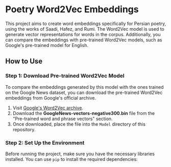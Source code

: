# Poetry Word2Vec Embeddings

This project aims to create word embeddings specifically for Persian poetry, using the works of Saadi, Hafez, and Rumi. The Word2Vec model is used to generate vector representations for words in the corpus. Additionally, you can compare the embeddings with pre-trained Word2Vec models, such as Google's pre-trained model for English.

## How to Use

### Step 1: Download Pre-trained Word2Vec Model

To compare the embeddings generated by this model with the ones trained on the Google News dataset, you can download the pre-trained Word2Vec embeddings from Google's official archive.

1. Visit [Google's Word2Vec archive](https://code.google.com/archive/p/word2vec/).
2. Download the **GoogleNews-vectors-negative300.bin** file from the "Pre-trained word and phrase vectors" section.
3. Once downloaded, place the file into the `Model` directory of this repository.

### Step 2: Set Up the Environment

Before running the project, make sure you have the necessary libraries installed. You can use `pip` to install the required dependencies:

